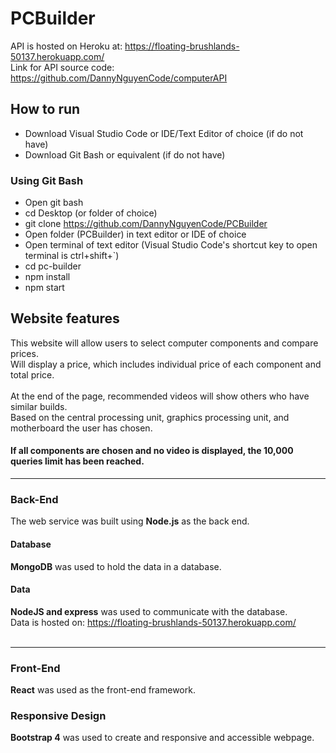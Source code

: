 # PCBuilder

API is hosted on Heroku at: https://floating-brushlands-50137.herokuapp.com/ <br>
Link for API source code: https://github.com/DannyNguyenCode/computerAPI

## How to run

- Download Visual Studio Code or IDE/Text Editor of choice (if do not have)
- Download Git Bash or equivalent (if do not have)

### Using Git Bash

- Open git bash
- cd Desktop (or folder of choice)
- git clone https://github.com/DannyNguyenCode/PCBuilder
- Open folder (PCBuilder) in text editor or IDE of choice
- Open terminal of text editor (Visual Studio Code's shortcut key to open terminal is ctrl+shift+`)
- cd pc-builder
- npm install
- npm start

## Website features

This website will allow users to select computer components and compare prices. <br>
Will display a price, which includes individual price of each component and total price.<br><br>
At the end of the page, recommended videos will show others who have similar builds. <br>
Based on the central processing unit, graphics processing unit, and motherboard the user has chosen.<br>

#### If all components are chosen and no video is displayed, the 10,000 queries limit has been reached.

---

### Back-End

The web service was built using **Node.js** as the back end. <br>

#### Database

**MongoDB** was used to hold the data in a database. <br>

#### Data <br>

**NodeJS and express** was used to communicate with the database.<br>
Data is hosted on: https://floating-brushlands-50137.herokuapp.com/
<br><br>

---

### Front-End

**React** was used as the front-end framework. <br>

### Responsive Design

**Bootstrap 4** was used to create and responsive and accessible webpage. <br>
